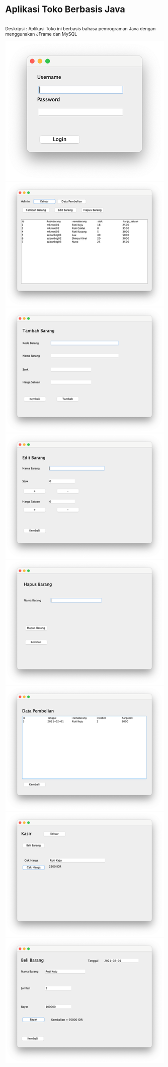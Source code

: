 <h1>Aplikasi Toko Berbasis Java</h1>
</br>
Deskripsi : Aplikasi Toko ini berbasis bahasa pemrograman Java dengan menggunakan JFrame dan MySQL



![alt text](https://github.com/raufendro-dev/Toko-CRUD/blob/master/gambar/1.png)
![alt text](https://github.com/raufendro-dev/Toko-CRUD/blob/master/gambar/2.png)
![alt text](https://github.com/raufendro-dev/Toko-CRUD/blob/master/gambar/3.png)
![alt text](https://github.com/raufendro-dev/Toko-CRUD/blob/master/gambar/4.png)
![alt text](https://github.com/raufendro-dev/Toko-CRUD/blob/master/gambar/5.png)
![alt text](https://github.com/raufendro-dev/Toko-CRUD/blob/master/gambar/6.png)
![alt text](https://github.com/raufendro-dev/Toko-CRUD/blob/master/gambar/7.png)
![alt text](https://github.com/raufendro-dev/Toko-CRUD/blob/master/gambar/8.png)
